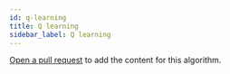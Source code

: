 ```yaml
---
id: q-learning
title: Q learning
sidebar_label: Q learning
---
```


[Open a pull request](https://github.com/AllAlgorithms/algorithms/tree/master/docs/q-learning.md) to add the content for this algorithm.